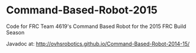 # Command-Based-Robot-2015
Code for FRC Team 4619's Command Based Robot for the 2015 FRC Build Season

Javadoc at: http://ovhsrobotics.github.io/Command-Based-Robot-2014-15/
